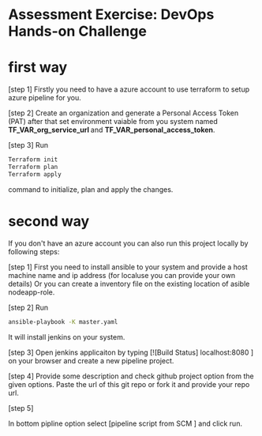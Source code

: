 #  Assessment Exercise: DevOps Hands-on Challenge

# first way 

[step 1]
Firstly you need to have a azure account to use terraform to setup azure pipeline for you.

[step 2]
Create an organization and generate a Personal Access Token (PAT) after that set environment vaiable from you system named <b>TF_VAR_org_service_url </b> and <b>TF_VAR_personal_access_token</b>.

[step 3]
Run 
```sh
Terraform init
Terraform plan
Terraform apply
```
command to initialize, plan and apply the changes.

# second way 
If you don't have an azure account you can also run this project locally by following steps: 

[step 1] 
First you need to install ansible to your system and provide a host machine name and ip address (for localuse you can provide your own details) Or you can create a inventory file on the existing location of asible nodeapp-role. 

[step 2] 
Run 

```sh
ansible-playbook -K master.yaml
```
It will install jenkins on your system.

[step 3]
Open jenkins applicaiton by typing [![Build Status] localhost:8080 ] on your browser and create a new pipeline project.

[step 4]
Provide some description and check github project option from the given options. Paste the url of this git repo or fork it and provide your repo url.

[step 5]

In bottom pipline option select [pipeline script from SCM ] and click run.
